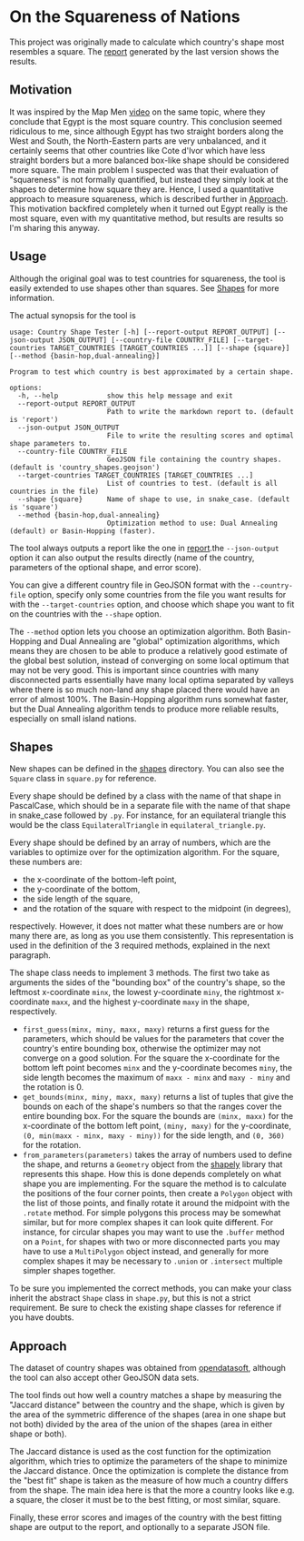 # On the Squareness of Nations

This project was originally made to calculate which country's shape most
resembles a square. The [report](report/README.md) generated by the last version
shows the results.

## Motivation

It was inspired by the Map Men
[video](https://www.youtube.com/watch?v=8mrNEVUuZdk) on the same
topic, where they conclude that Egypt is the most square country. This
conclusion seemed ridiculous to me, since although Egypt has two straight
borders along the West and South, the North-Eastern parts are very unbalanced,
and it certainly seems that other countries like Cote d'Ivor which have less
straight borders but a more balanced box-like shape should be considered more
square. The main problem I suspected was that their evaluation of "squareness"
is not formally quantified, but instead they simply look at the shapes to
determine how square they are. Hence, I used a quantitative approach to measure
squareness, which is described further in [Approach](#approach).
This motivation backfired completely when it turned out Egypt really is the most
square, even with my quantitative method, but results are results so I'm sharing
this anyway.

## Usage

Although the original goal was to test countries for squareness, the tool is
easily extended to use shapes other than squares. See [Shapes](#shapes) for more
information.

The actual synopsis for the tool is

```
usage: Country Shape Tester [-h] [--report-output REPORT_OUTPUT] [--json-output JSON_OUTPUT] [--country-file COUNTRY_FILE] [--target-countries TARGET_COUNTRIES [TARGET_COUNTRIES ...]] [--shape {square}] [--method {basin-hop,dual-annealing}]

Program to test which country is best approximated by a certain shape.

options:
  -h, --help            show this help message and exit
  --report-output REPORT_OUTPUT
                        Path to write the markdown report to. (default is 'report')
  --json-output JSON_OUTPUT
                        File to write the resulting scores and optimal shape parameters to.
  --country-file COUNTRY_FILE
                        GeoJSON file containing the country shapes. (default is 'country_shapes.geojson')
  --target-countries TARGET_COUNTRIES [TARGET_COUNTRIES ...]
                        List of countries to test. (default is all countries in the file)
  --shape {square}      Name of shape to use, in snake_case. (default is 'square')
  --method {basin-hop,dual-annealing}
                        Optimization method to use: Dual Annealing (default) or Basin-Hopping (faster).
```

The tool always outputs a report like the one in [report](report/README.md).the
`--json-output` option it can also output the results directly (name of the
country, parameters of the optional shape, and error score).

You can give a different country file in GeoJSON format with the
`--country-file` option, specify only some countries from the file you want
results for with the `--target-countries` option, and choose which shape you
want to fit on the countries with the `--shape` option.

The `--method` option lets you choose an optimization algorithm. Both
Basin-Hopping and Dual Annealing are "global" optimization algorithms, which
means they are chosen to be able to produce a relatively good estimate of the
global best solution, instead of converging on some local optimum that may not
be very good. This is important since countries with many disconnected parts
essentially have many local optima separated by valleys where there is so much
non-land any shape placed there would have an error of almost 100%. The
Basin-Hopping algorithm runs somewhat faster, but the Dual Annealing algorithm
tends to produce more reliable results, especially on small island nations.

## Shapes

New shapes can be defined in the [shapes](shapes) directory. You can also see
the `Square` class in `square.py` for reference.

Every shape should be defined by a class with the name of that shape in
PascalCase, which should be in a separate file with the name of that shape in
snake_case followed by `.py`. For instance, for an equilateral triangle this
would be the class `EquilateralTriangle` in `equilateral_triangle.py`.

Every shape should
be defined by an array of numbers, which are the variables to optimize over for
the optimization algorithm. For the square, these numbers are:

- the x-coordinate of the bottom-left point,
- the y-coordinate of the bottom,
- the side length of the square,
- and the rotation of the square with respect to the midpoint (in degrees),

respectively. However, it does not matter what these numbers are or
how many there are, as long as you use them consistently. This representation is
used in the definition of the 3 required methods, explained in the next
paragraph.

The shape class needs to implement 3 methods. The first two take as arguments
the sides of the "bounding box" of the country's shape, so the leftmost
x-coordinate `minx`, the lowest y-coordinate `miny`, the rightmost x-coordinate
`maxx`, and the highest y-coordinate `maxy` in the shape, respectively.

- `first_guess(minx, miny, maxx, maxy)` returns a first guess for the
  parameters, which should be values for the parameters that cover the country's
  entire bounding box, otherwise the optimizer may not converge on a good
  solution.
  For the square the x-coordinate for the bottom left
  point becomes `minx` and the y-coordinate becomes `miny`, the side length
  becomes the maximum of `maxx - minx` and `maxy - miny` and the rotation is 0.
- `get_bounds(minx, miny, maxx, maxy)` returns a list of tuples that give the
  bounds on each of the shape's numbers so that the ranges cover the entire
  bounding box.
  For the square the bounds are `(minx, maxx)` for the
  x-coordinate of the bottom left point, `(miny, maxy)` for the y-coordinate,
  `(0, min(maxx - minx, maxy - miny))` for the side length, and `(0, 360)` for
  the rotation.
- `from_parameters(parameters)` takes the array of numbers used to define the
  shape, and returns a `Geometry` object from the
  [shapely](https://shapely.readthedocs.io/en/stable/manual.html) library that
  represents this shape. How this is done depends completely on what shape you
  are implementing. For the square the method is to calculate the positions of
  the four corner points, then create a `Polygon` object with the list of those
  points, and finally rotate it around the midpoint with the `.rotate` method.
  For simple polygons this process may be somewhat similar, but for more complex
  shapes it can look quite different. For instance, for circular shapes you may
  want to use the `.buffer` method on a `Point`, for shapes with two or more
  disconnected parts you may have to use a `MultiPolygon` object instead, and
  generally for more complex shapes it may be necessary to `.union` or
  `.intersect` multiple simpler shapes together.

To be sure you implemented the correct methods, you can make your class inherit
the abstract `Shape` class in `shape.py`, but this is not a strict requirement.
Be sure to check the existing shape classes for reference if you have doubts.

## Approach

The dataset of country shapes was obtained from
[opendatasoft](https://public.opendatasoft.com/explore/dataset/country_shapes/export/),
although the tool can also accept other GeoJSON data sets.

The tool finds out how well a country matches a shape by measuring the "Jaccard
distance" between the country and the shape, which is given by the area of the
symmetric difference of the shapes (area in one shape but not both) divided by
the area of the union of the shapes (area in either shape or both).

The Jaccard distance is used as the cost function for the optimization
algorithm, which tries to optimize the parameters of the shape to minimize the
Jaccard distance. Once the optimization is complete the distance from the "best
fit" shape is taken as the measure of how much a country differs from the shape.
The main idea here is that the more a country looks like e.g. a square, the
closer it must be to the best fitting, or most similar, square.

Finally, these error scores and images of the country with the best fitting
shape are output to the report, and optionally to a separate JSON file.

